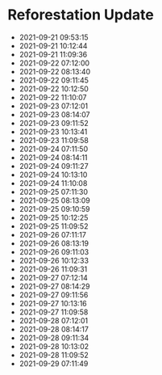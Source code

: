 # Reforestation Update
- 2021-09-21 09:53:15
- 2021-09-21 10:12:44
- 2021-09-21 11:09:36
- 2021-09-22 07:12:00
- 2021-09-22 08:13:40
- 2021-09-22 09:11:45
- 2021-09-22 10:12:50
- 2021-09-22 11:10:07
- 2021-09-23 07:12:01
- 2021-09-23 08:14:07
- 2021-09-23 09:11:52
- 2021-09-23 10:13:41
- 2021-09-23 11:09:58
- 2021-09-24 07:11:50
- 2021-09-24 08:14:11
- 2021-09-24 09:11:27
- 2021-09-24 10:13:10
- 2021-09-24 11:10:08
- 2021-09-25 07:11:30
- 2021-09-25 08:13:09
- 2021-09-25 09:10:59
- 2021-09-25 10:12:25
- 2021-09-25 11:09:52
- 2021-09-26 07:11:17
- 2021-09-26 08:13:19
- 2021-09-26 09:11:03
- 2021-09-26 10:12:33
- 2021-09-26 11:09:31
- 2021-09-27 07:12:14
- 2021-09-27 08:14:29
- 2021-09-27 09:11:56
- 2021-09-27 10:13:16
- 2021-09-27 11:09:58
- 2021-09-28 07:12:01
- 2021-09-28 08:14:17
- 2021-09-28 09:11:34
- 2021-09-28 10:13:02
- 2021-09-28 11:09:52
- 2021-09-29 07:11:49
